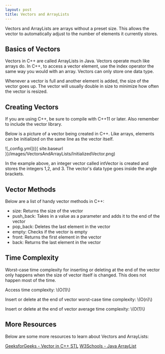 ```yaml
---
layout: post
title: Vectors and ArrayLists
---
```


Vectors and ArrayLists are arrays without a preset size. 
This allows the vector to automatically adjust to the number of elements it currently stores.

## Basics of Vectors
Vectors in C++ are called ArrayLists in Java. 
Vectors operate much like arrays do. 
In C++, to access a vector element, use the index operator the same way you would with an array.
Vectors can only store one data type.

Whenever a vector is full and another element is added, the size of the vector goes up. 
The vector will usually double in size to minimize how often the vector is resized.

## Creating Vectors
If you are using C++, be sure to compile with C++11 or later.
Also remember to include the vector library.

Below is a picture of a vector being created in C++. 
Like arrays, elements can be initialized on the same line as the vector itself.

![_config.yml]({{ site.baseurl }}/images/VectorsAndArrayLists/InitializedVector.png)

In the example above, an integer vector called intVector is created and stores the integers 1,2, and 3.
The vector's data type goes inside the angle brackets.

## Vector Methods
Below are a list of handy vector methods in C++:
- size: Returns the size of the vector
- push_back: Takes in a value as a parameter and adds it to the end of the vector
- pop_back: Deletes the last element in the vector
- empty: Checks if the vector is empty
- front: Returns the first element in the vector
- back: Returns the last element in the vector

## Time Complexity
Worst-case time complexity for inserting or deleting at the end of the vector only happens when the size of vector itself is changed. 
This does not happen most of the time.

Access time complexity: \\(O(1)\\)

Insert or delete at the end of vector worst-case time complexity: \\(O(n)\\)

Insert or delete at the end of vector average time complexity: \\(O(1)\\)

## More Resources
Below are some more resources to learn about Vectors and ArrayLists:

[GeeksforGeeks - Vector in C++ STL](https://www.geeksforgeeks.org/vector-in-cpp-stl/)
[W3Schools - Java ArrayList](https://www.w3schools.com/java/java_arraylist.asp)